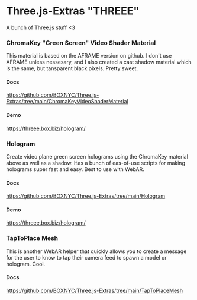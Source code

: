 # Three.js-Extras "THREEE"
A bunch of Three.js stuff <3

### ChromaKey "Green Screen" Video Shader Material
This material is based on the AFRAME version on github. I don't use AFRAME unless nessesary, and I also created a cast shadow material which is the same, but tansparent black pixels. Pretty sweet.

#### Docs
https://github.com/BOXNYC/Three.js-Extras/tree/main/ChromaKeyVideoShaderMaterial

#### Demo
https://threee.box.biz/hologram/

### Hologram
Create video plane green screen holograms using the ChromaKey material above as well as a shadow. Has a bunch of eas-of-use scripts for making holograms super fast and easy. Best to use with WebAR.

#### Docs
https://github.com/BOXNYC/Three.js-Extras/tree/main/Hologram

#### Demo
https://threee.box.biz/hologram/

### TapToPlace Mesh
This is another WebAR helper that quickly allows you to create a message for the user to know to tap their camera feed to spawn a model or hologram. Cool.

#### Docs
https://github.com/BOXNYC/Three.js-Extras/tree/main/TapToPlaceMesh
